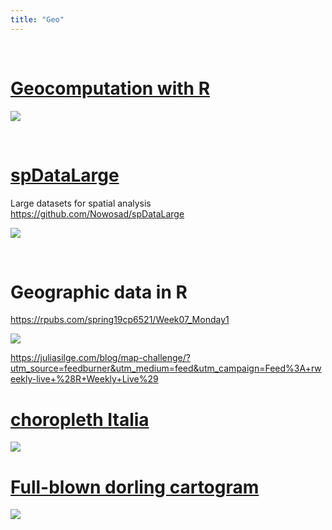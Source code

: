 ```yaml
---
title: "Geo"
---
```


<br>

# [Geocomputation with R](https://geocompr.robinlovelace.net/index.html)  
  
![](https://geocompr.robinlovelace.net/images/cover.png)

<br>

# [spDataLarge](https://cougrstats.wordpress.com/tag/spdatalarge/)  
Large datasets for spatial analysis  
https://github.com/Nowosad/spDataLarge

![](https://cougrstats.files.wordpress.com/2018/04/unnamed-chunk-8-13.png?w=660)

<br>

# Geographic data in R  
https://rpubs.com/spring19cp6521/Week07_Monday1

![](https://juliasilge.com/blog/map-challenge/index_files/figure-html/unnamed-chunk-3-1.png)

https://juliasilge.com/blog/map-challenge/?utm_source=feedburner&utm_medium=feed&utm_campaign=Feed%3A+rweekly-live+%28R+Weekly+Live%29


# [choropleth Italia](https://r-charts.com/spatial/choropleth-map/)  
![](https://r-charts.com/en/spatial/choropleth-map_files/figure-html/advanced-choropleth-map.png)  

# [Full-blown dorling cartogram](https://r-charts.com/spatial/cartogram-ggplot2/)  
![](https://r-charts.com/en/spatial/cartogram-ggplot2_files/figure-html/dorling-cartogram-ggplot2.png)


